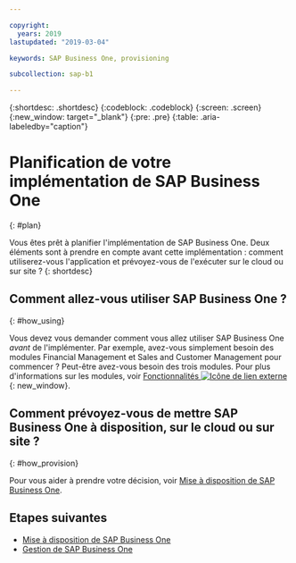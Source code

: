 ```yaml
---

copyright:
  years: 2019
lastupdated: "2019-03-04"

keywords: SAP Business One, provisioning

subcollection: sap-b1

---
```


{:shortdesc: .shortdesc}
{:codeblock: .codeblock}
{:screen: .screen}
{:new_window: target="_blank"}
{:pre: .pre}
{:table: .aria-labeledby="caption"}



# Planification de votre implémentation de SAP Business One
{: #plan}

Vous êtes prêt à planifier l'implémentation de SAP Business One. Deux éléments sont à prendre en compte avant cette implémentation : comment utiliserez-vous l'application et prévoyez-vous de l'exécuter sur le cloud ou sur site ?
{: shortdesc}

## Comment allez-vous utiliser SAP Business One ?
{: #how_using}

Vous devez vous demander comment vous allez utiliser SAP Business One _avant_ de l'implémenter. Par exemple, avez-vous simplement besoin des modules Financial Management et Sales and Customer Management pour commencer ? Peut-être avez-vous besoin des trois modules. Pour plus d'informations sur les modules, voir [Fonctionnalités ![Icône de lien externe](../../icons/launch-glyph.svg "Icône de lien externe")](https://www.sap.com/products/business-one/features.html){: new_window}.

## Comment prévoyez-vous de mettre SAP Business One à disposition, sur le cloud ou sur site ?
{: #how_provision}

Pour vous aider à prendre votre décision, voir [Mise à disposition de SAP Business One](/docs/infrastructure/sap-b1?topic=sap-b1-provision#provision).

## Etapes suivantes

* [Mise à disposition de SAP Business One](/docs/infrastructure/sap-b1?topic=sap-b1-provision#provision)
* [Gestion de SAP Business One](/docs/infrastructure/sap-b1?topic=sap-b1-manage#manage)
